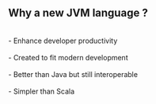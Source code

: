 ## Why a new JVM language ?
<br>
- Enhance developer productivity<!-- .element: class="fragment" -->
<br><br>
- Created to fit modern development<!-- .element: class="fragment" -->
<br><br>
- Better than Java but still interoperable<!-- .element: class="fragment" -->
<br><br>
- Simpler than Scala<!-- .element: class="fragment" -->
<br><br>
